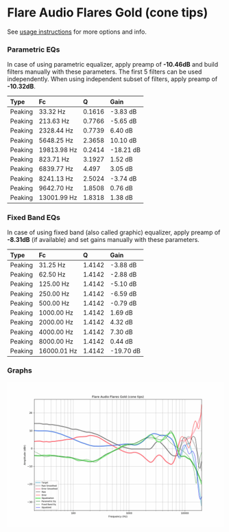 # Flare Audio Flares Gold (cone tips)
See [usage instructions](https://github.com/jaakkopasanen/AutoEq#usage) for more options and info.

### Parametric EQs
In case of using parametric equalizer, apply preamp of **-10.46dB** and build filters manually
with these parameters. The first 5 filters can be used independently.
When using independent subset of filters, apply preamp of **-10.32dB**.

| Type    | Fc          |      Q | Gain      |
|:--------|:------------|:-------|:----------|
| Peaking | 33.32 Hz    | 0.1616 | -3.83 dB  |
| Peaking | 213.63 Hz   | 0.7766 | -5.65 dB  |
| Peaking | 2328.44 Hz  | 0.7739 | 6.40 dB   |
| Peaking | 5648.25 Hz  | 2.3658 | 10.10 dB  |
| Peaking | 19813.98 Hz | 0.2414 | -18.21 dB |
| Peaking | 823.71 Hz   | 3.1927 | 1.52 dB   |
| Peaking | 6839.77 Hz  | 4.497  | 3.05 dB   |
| Peaking | 8241.13 Hz  | 2.5024 | -3.74 dB  |
| Peaking | 9642.70 Hz  | 1.8508 | 0.76 dB   |
| Peaking | 13001.99 Hz | 1.8318 | 1.38 dB   |

### Fixed Band EQs
In case of using fixed band (also called graphic) equalizer, apply preamp of **-8.31dB**
(if available) and set gains manually with these parameters.

| Type    | Fc          |      Q | Gain      |
|:--------|:------------|:-------|:----------|
| Peaking | 31.25 Hz    | 1.4142 | -3.88 dB  |
| Peaking | 62.50 Hz    | 1.4142 | -2.88 dB  |
| Peaking | 125.00 Hz   | 1.4142 | -5.10 dB  |
| Peaking | 250.00 Hz   | 1.4142 | -6.59 dB  |
| Peaking | 500.00 Hz   | 1.4142 | -0.79 dB  |
| Peaking | 1000.00 Hz  | 1.4142 | 1.69 dB   |
| Peaking | 2000.00 Hz  | 1.4142 | 4.32 dB   |
| Peaking | 4000.00 Hz  | 1.4142 | 7.30 dB   |
| Peaking | 8000.00 Hz  | 1.4142 | 0.44 dB   |
| Peaking | 16000.01 Hz | 1.4142 | -19.70 dB |

### Graphs
![](./Flare%20Audio%20Flares%20Gold%20(cone%20tips).png)